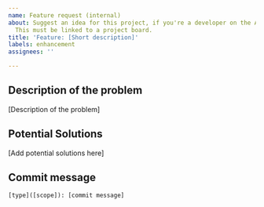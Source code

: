```yaml
---
name: Feature request (internal)
about: Suggest an idea for this project, if you're a developer on the Admin CLI team.
  This must be linked to a project board.
title: 'Feature: [Short description]'
labels: enhancement
assignees: ''

---
```


## Description of the problem

[Description of the problem]

## Potential Solutions

[Add potential solutions here]

## Commit message

`[type]([scope]): [commit message]`
